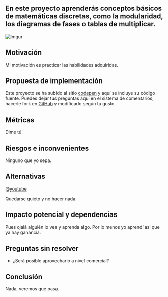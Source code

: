 ## En este proyecto aprenderás conceptos básicos de matemáticas discretas, como la modularidad, los diagramas de fases o tablas de multiplicar.

![Imgur](https://i.imgur.com/XRTVhqj.gif)

## Motivación

Mi motivación es practicar las habilidades adquiridas. 


## Propuesta de implementación

 
Este proyecto se ha subido al sitio [codepen](https://codepen.io/oiio/full/QWwMRPM) y aquí se incluye su código fuente. Puedes dejar tus preguntas aquí en el sistema de comentarios, hacerle fork en [GitHub](https://github.com/mistersoftware/aritmetica_modular/blob/master/README.md) y modificarlo según tu gusto.

## Métricas


Dime tú.

## Riesgos e inconvenientes


Ninguno que yo sepa.

## Alternativas

@[youtube](qhbuKbxJsk8|https://www.youtube.com/watch?v=qhbuKbxJsk8)

Quedarse quieto y no hacer nada.

## Impacto potencial y dependencias


Pues ojalá alguién lo vea y aprenda algo. Por lo menos yo aprendí asi que ya hay ganancia.

## Preguntas sin resolver

<!--
¿ Qué preguntas no hemos resuelto?
-->
* ¿Será posible aprovecharlo a nivel comercial? 


## Conclusión

Nada, veremos que pasa.


